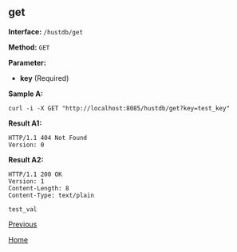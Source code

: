 ## get ##

**Interface:** `/hustdb/get`

**Method:** `GET`

**Parameter:** 

*  **key** (Required)

**Sample A:**

    curl -i -X GET "http://localhost:8085/hustdb/get?key=test_key"

**Result A1:**

	HTTP/1.1 404 Not Found
	Version: 0

**Result A2:**

	HTTP/1.1 200 OK
	Version: 1
	Content-Length: 8
	Content-Type: text/plain

	test_val

[Previous](../hustdb.md)

[Home](../../../index.md)